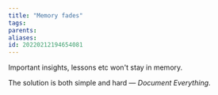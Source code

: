 ```yaml
---
title: "Memory fades"
tags:
parents:
aliases:
id: 20220212194654081
---
```




Important insights, lessons etc won't stay in memory.

The solution is both simple and hard — _Document Everything_.
